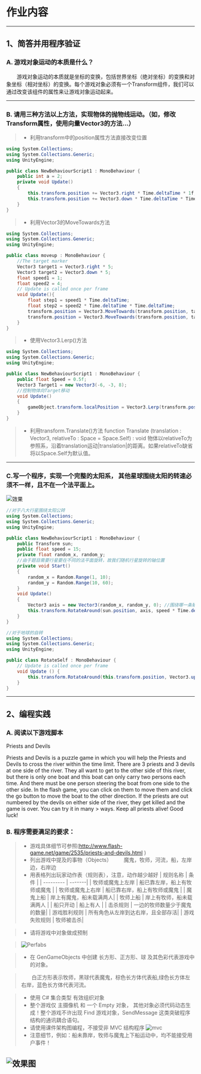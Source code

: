 # 作业内容

------

## 1、简答并用程序验证
### A. 游戏对象运动的本质是什么？
&emsp;&emsp;游戏对象运动的本质就是坐标的变换，包括世界坐标（绝对坐标）的变换和对象坐标（相对坐标）的变换。每个游戏对象必须有一个Transform组件，我们可以通过改变该组件的属性来让游戏对象运动起来。
    
------
### B. 请用三种方法以上方法，实现物体的抛物线运动。（如，修改Transform属性，使用向量Vector3的方法…）
>*  利用transform中的position属性方法直接改变位置 
```c#
using System.Collections;
using System.Collections.Generic;
using UnityEngine;

public class NewBehaviourScript1 : MonoBehaviour {
    public int a = 2;
    private void Update()
    {
        this.transform.position += Vector3.right * Time.deltaTime * 1f;
        this.transform.position += Vector3.down * Time.deltaTime * Time.deltaTime * a;
    }
}
```
>* 利用Vector3的MoveTowards方法
```c#
using System.Collections;
using System.Collections.Generic;
using UnityEngine;

public class moveup : MonoBehaviour {
    //The target marker
    Vector3 target1 = Vector3.right * 5;
    Vector3 target2 = Vector3.down * 5;
    float speed1 = 1;
    float speed2 = 4;
    // Update is called once per frame
    void Update(){
        float step1 = speed1 * Time.deltaTime;
        float step2 = speed2 * Time.deltaTime * Time.deltaTime;
        transform.position = Vector3.MoveTowards(transform.position, target1, step1);
        transform.position = Vector3.MoveTowards(transform.position, target2, step2);
    }
}
```
>* 使用Vector3.Lerp()方法
```c#
using System.Collections;
using System.Collections.Generic;
using UnityEngine;

public class NewBehaviourScript1 : MonoBehaviour {
    public float Speed = 0.5f;
    Vector3 Target1 = new Vector3(-6, -3, 8);
    //控制物体向Target移动
    void Update()
    {
        gameObject.transform.localPosition = Vector3.Lerp(transform.position, Target1, Speed * Time.deltaTime);
    }
}
```
>* 利用transform.Translate()方法
function Translate (translation : Vector3, relativeTo : Space = Space.Self) : void
物体以relativeTo为参照系，沿着translation运动|translation|的距离。如果relativeTo缺省将以Space.Self为默认值。

------
### C.写一个程序，实现一个完整的太阳系， 其他星球围绕太阳的转速必须不一样，且不在一个法平面上。
![效果](http://img.blog.csdn.net/20180403194819826?watermark/2/text/aHR0cDovL2Jsb2cuY3Nkbi5uZXQvZGlja2RpY2sxMTE=/font/5a6L5L2T/fontsize/400/fill/I0JBQkFCMA==/dissolve/70/gravity/SouthEast)

```c#
//对于八大行星围绕太阳公转
using System.Collections;
using System.Collections.Generic;
using UnityEngine;

public class NewBehaviourScript1 : MonoBehaviour {
    public Transform sun;
    public float speed = 15;
    private float random_x, random_y;
	//由于题目需要行星要在不同的法平面旋转，故我们随机行星旋转的轴位置
    private void Start()
    {
        random_x = Random.Range(1, 10);
        random_y = Random.Range(10, 60);
    }
    void Update()
    {
        Vector3 axis = new Vector3(random_x, random_y, 0); //围绕哪一条轴旋转
        this.transform.RotateAround(sun.position, axis, speed * Time.deltaTime);
    }
}
```

```c#
//对于地球的自转
using System.Collections;
using System.Collections.Generic;
using UnityEngine;

public class RotateSelf : MonoBehaviour {
	// Update is called once per frame
	void Update () {
        this.transform.RotateAround(this.transform.position, Vector3.up, 2);
    }
}
```
------
## 2、编程实践
### A. 阅读以下游戏脚本
Priests and Devils

Priests and Devils is a puzzle game in which you will help the Priests and Devils to cross the river within the time limit. There are 3 priests and 3 devils at one side of the river. They all want to get to the other side of this river, but there is only one boat and this boat can only carry two persons each time. And there must be one person steering the boat from one side to the other side. In the flash game, you can click on them to move them and click the go button to move the boat to the other direction. If the priests are out numbered by the devils on either side of the river, they get killed and the game is over. You can try it in many > ways. Keep all priests alive! Good luck!
### B. 程序需要满足的要求：
>* 游戏具体细节可参照(http://www.flash-game.net/game/2535/priests-and-devils.html )
>* 列出游戏中提及的事物（Objects）
    &emsp;&emsp;魔鬼，牧师，河流，船，左岸边，右岸边
>* 用表格列出玩家动作表（规则表），注意，动作越少越好
>| 规则名称      |    条件 |
| --------- | -------| 
| 牧师或魔鬼上左岸  | 船已靠左岸，船上有牧师或魔鬼 |
| 牧师或魔鬼上右岸  | 船已靠右岸，船上有牧师或魔鬼 |
| 魔鬼上船       |   岸上有魔鬼，船未载满两人|
| 牧师上船  |  岸上有牧师，船未载满两人 |
| 船只开动  | 船上有人 |
| 击杀规则      |   一边的牧师数量少于魔鬼的数量|
| 游戏胜利规则      |   所有角色从左岸到达右岸，且全部存活|
| 游戏失败规则      |   牧师被击杀|


>* 请将游戏中对象做成预制

>![Perfabs](http://img.blog.csdn.net/20180403200204542?watermark/2/text/aHR0cDovL2Jsb2cuY3Nkbi5uZXQvZGlja2RpY2sxMTE=/font/5a6L5L2T/fontsize/400/fill/I0JBQkFCMA==/dissolve/70/gravity/SouthEast)

>* 在 GenGameObjects 中创建 长方形、正方形、球 及其色彩代表游戏中的对象。

>&emsp;&emsp;白正方形表示牧师，黑球代表魔鬼，棕色长方体代表船,绿色长方体左右岸，蓝色长方体代表河流。

>* 使用 C# 集合类型 有效组织对象
>* 整个游戏仅 主摄像机 和 一个 Empty 对象， 其他对象必须代码动态生成！整个游戏不许出现 Find 游戏对象，SendMessage 这类突破程序结构的通讯耦合语句。
>* 请使用课件架构图编程，不接受非 MVC 结构程序
>![mvc](http://img.blog.csdn.net/20180403200515803?watermark/2/text/aHR0cDovL2Jsb2cuY3Nkbi5uZXQvZGlja2RpY2sxMTE=/font/5a6L5L2T/fontsize/400/fill/I0JBQkFCMA==/dissolve/70/gravity/SouthEast)
>* 注意细节，例如：船未靠岸，牧师与魔鬼上下船运动中，均不能接受用户事件！

![效果图](http://img.blog.csdn.net/20180403200724023?watermark/2/text/aHR0cDovL2Jsb2cuY3Nkbi5uZXQvZGlja2RpY2sxMTE=/font/5a6L5L2T/fontsize/400/fill/I0JBQkFCMA==/dissolve/70/gravity/SouthEast)
------
